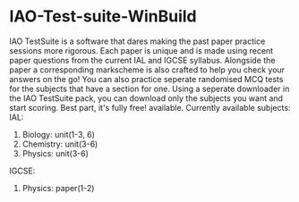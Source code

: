 # IAO-Test-suite-WinBuild
IAO TestSuite is a software that dares making the past paper practice sessions more rigorous. Each paper is unique and is made using recent paper questions from the current IAL and IGCSE syllabus. Alongside the paper a corresponding markscheme is also crafted to help you check your answers on the go! You can also practice seperate randomised MCQ tests for the subjects that have a section for one.
Using a seperate downloader in the IAO TestSuite pack, you can download only the subjects you want and start scoring.
Best part, it's fully free!
available. Currently available subjects:
IAL:
1. Biology: unit(1-3, 6)
2. Chemistry: unit(3-6)
3. Physics: unit(3-6)

IGCSE:
1. Physics: paper(1-2)

